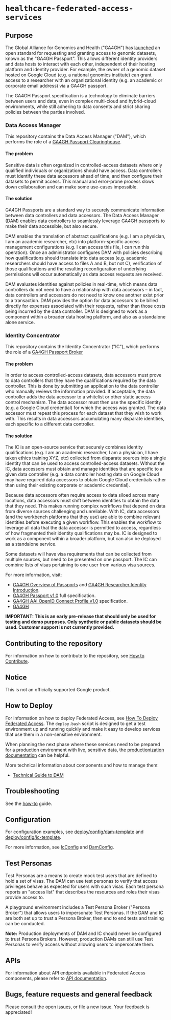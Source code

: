 # `healthcare-federated-access-services`

## Purpose

The Global Alliance for Genomics and Health ("GA4GH") has [launched](https://www.ga4gh.org/news/ga4gh-passports-and-the-authorization-and-authentication-infrastructure/) an open standard for requesting and granting access to genomic datasets, known as the "GA4GH Passport". This allows different identity providers and data hosts to interact with each other, independent of their hosting platform and identity provider. For example, the owner of a genomic dataset hosted on Google Cloud (e.g. a national genomics institute) can grant access to a researcher with an organizational identity (e.g. an academic or corporate email address) via a GA4GH passport.

The GA4GH Passport specification is a technology to eliminate barriers between users and data, even in complex multi-cloud and hybrid-cloud environments, while still adhering to data consents and strict sharing policies between the parties involved.

### Data Access Manager

This repository contains the Data Access Manager ("DAM"), which performs the role of a [GA4GH Passport Clearinghouse](http://bit.ly/ga4gh-passport-v1#passport-clearinghouse).

#### The problem

Sensitive data is often organized in controlled-access datasets where only qualified individuals or organizations should have access. Data controllers must identify these data accessors ahead of time, and then configure their datasets to permit access. This manual and error-prone process slows down collaboration and can make some use-cases impossible.

#### The solution

GA4GH Passports are a standard way to securely communicate information between data controllers and data accessors. The Data Access Manager (DAM) enables data controllers to seamlessly leverage GA4GH passports to make their data accessible, but also secure.

DAM enables the translation of abstract qualifications (e.g. I am a physician, I am an academic researcher, etc) into platform-specific access management configurations (e.g. I can access this file, I can run this operation). Once an administrator configures DAM with policies describing how qualifications should translate into data access (e.g. academic researchers should have access to files A and B, but not C), verification of those qualifications and the resulting reconfiguration of underlying permissions will occur automatically as data access requests are received.

DAM evaluates identities against policies in real-time, which means data controllers do not need to have a relationship with data accessors – in fact, data controllers and accessors do not need to know one another exist prior to a transaction. DAM provides the option for data accessors to be billed directly for expenses associated with their requests, rather than those costs being incurred by the data controller. DAM is designed to work as a component within a broader data hosting platform, and also as a standalone alone service.

### Identity Concentrator

This repository contains the Identity Concentrator ("IC"), which performs the role of a [GA4GH Passport Broker](http://bit.ly/ga4gh-passport-v1#passport-broker)

#### The problem

In order to access controlled-access datasets, data accessors must prove to data controllers that they have the qualifications required by the data controller. This is done by submitting an application to the data controller who manually reviews the information provided. If acceptable, the data controller adds the data accessor to a whitelist or other static access control mechanism. The data accessor must then use the specific identity (e.g. a Google Cloud credential) for which the access was granted. The data accessor must repeat this process for each dataset that they wish to work with. This results in data accessors accumulating many disparate identities, each specific to a different data controller.

#### The solution

The IC is an open-source service that securely combines identity qualifications (e.g. I am an academic researcher, I am a physician, I have taken ethics training XYZ, etc) collected from disparate sources into a single identity that can be used to access controlled-access datasets. Without the IC, data accessors must obtain and manage identities that are specific to a given data controller (e.g. a data controller hosting data on Google Cloud may have required data accessors to obtain Google Cloud credentials rather than using their existing corporate or academic credential).

Because data accessors often require access to data siloed across many locations, data accessors must shift between identities to obtain the data that they need. This makes running complex workflows that depend on data from diverse sources challenging and unreliable. With IC, data accessors (and the workbench platforms that they use) are able to combine relevant identities before executing a given workflow. This enables the workflow to leverage all data that the data accessor is permitted to access, regardless of how fragmented their identity qualifications may be. IC is designed to work as a component within a broader platform, but can also be deployed as a standalone service.

Some datasets will have visa requirements that can be collected from multiple sources, but need to be presented on one passport. The IC can combine lists of visas pertaining to one user from various visa sources.

For more information, visit:

*  [GA4GH Overview of Passports](http://bit.ly/ga4gh-passport-v1#overview) and
   [GA4GH Researcher Identity Introduction](http://bit.ly/ga4gh-ri-intro).
*  [GA4GH Passport v1.0](http://bit.ly/ga4gh-passport-v1) full specification.
*  [GA4GH AAI OpenID Connect Profile v1.0](http://bit.ly/ga4gh-aai-profile) specification.
*  [GA4GH](https://www.ga4gh.org/)

**IMPORTANT: This is an early pre-release that should only be used for testing and demo purposes. Only synthetic or public datasets should be used. Customer support is not currently provided.**

## Contributing to the repository

For information on how to contribute to the repository, see [How to Contribute](CONTRIBUTING.md).

## Notice

This is not an officially supported Google product.

## How to Deploy

For information on how to deploy Federated Access, see [How To Deploy Federated Access](deploy.md).
The `deploy.bash` script is designed to get a test environment up and running quickly and make it easy to develop services that use them in a non-sensitive environment.

When planning the next phase where these services need to be prepared for a production environment with live, sensitive data, the [productionization documentation](productionization.md) can be helpful.

More technical information about components and how to manage them:

*  [Technical Guide to DAM](dam.md)

## Troubleshooting

See the [how-to](howto.md) guide.

## Configuration

For configuration examples, see [deploy/config/dam-template](deploy/config/dam-template) and [deploy/config/ic-template](deploy/config/ic-template).

For more information, see [IcConfig](proto/ic/v1/ic_service.proto) and [DamConfig](proto/dam/v1/dam_service.proto).

## Test Personas

Test Personas are a means to create mock test users that are defined to hold a set of visas. The DAM can use test personas to verify that access privileges behave as expected for users with such visas. Each test persona reports an "access list" that describes the resources and roles their visas provide access to.

A playground environment includes a Test Persona Broker ("Persona Broker") that allows users to impersonate Test Personas. If the DAM and IC are both set up to trust a Persona Broker, then end to end tests and training can be conducted.

**Note:** Production deployments of DAM and IC should never be configured to trust Persona Brokers. However, production DAMs can still use Test Personas to verify access without allowing users to impersonate them.

## APIs

For information about API endpoints available in Federated Access components,
please refer to [API documentation](apis.md).

## Bugs, feature requests and general feedback

Please consult the open [issues](https://github.com/GoogleCloudPlatform/healthcare-federated-access-services/issues), or file a new issue. Your feedback is appreciated!

